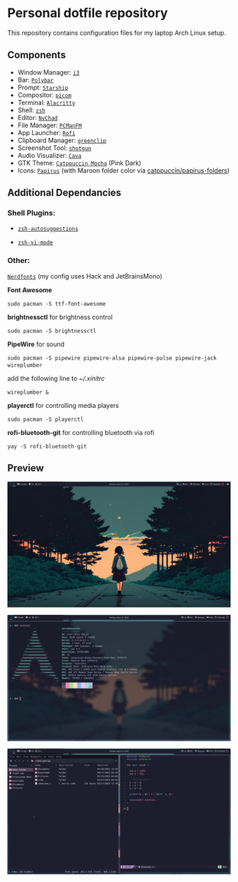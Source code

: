 # Personal dotfile repository

This repository contains configuration files for my laptop Arch Linux setup.

## Components

* Window Manager: [`i3`](https://i3wm.org/)  
* Bar: [`Polybar`](https://github.com/polybar/polybar)
* Prompt: [`Starship`](https://starship.rs/)
* Compositor: [`picom`](https://github.com/yshui/picom)
* Terminal: [`Alacritty`](https://github.com/alacritty/alacritty)   
* Shell: [`zsh`](https://archlinux.org/packages/extra/x86_64/zsh/)
* Editor: [`NvChad`](https://nvchad.com/) 
* File Manager: [`PCManFM`](https://archlinux.org/packages/community/x86_64/pcmanfm/)
* App Launcher: [`Rofi`](https://github.com/davatorium/rofi)
* Clipboard Manager: [`greenclip`](https://github.com/erebe/greenclip)
* Screenshot Tool: [`shotgun`](https://github.com/neXromancers/shotgun)
* Audio Visualizer: [`Cava`](https://github.com/karlstav/cava)
* GTK Theme: [`Catppuccin Mocha`](https://github.com/catppuccin/gtk) (Pink Dark)
* Icons: [`Papirus`](https://github.com/PapirusDevelopmentTeam/papirus-icon-theme) (with Maroon folder color via [catppuccin/papirus-folders](https://github.com/catppuccin/papirus-folders))

## Additional Dependancies

### Shell Plugins:

* [`zsh-autosuggestions`](https://github.com/zsh-users/zsh-autosuggestions)
 
* [`zsh-vi-mode`](https://github.com/jeffreytse/zsh-vi-mode)

### Other:
  [`Nerdfonts`](https://www.nerdfonts.com/font-downloads) (my config uses Hack and JetBrainsMono)

  **Font Awesome**
  ```
  sudo pacman -S ttf-font-awesome
  ```
  **brightnessctl** for brightness control
  ```
  sudo pacman -S brightnessctl
  ```
  **PipeWire** for sound
  ```
  sudo pacman -S pipewire pipewire-alsa pipewire-pulse pipewire-jack wireplumber
  ```
  add the following line to *~/.xinitrc*
  ```
  wireplumber &
  ```
  **playerctl** for controlling media players
  ```
  sudo pacman -S playerctl
  ```
  **rofi-bluetooth-git** for controlling bluetooth via rofi
  ```
  yay -S rofi-bluetooth-git
  ```

 ## Preview
![](Preview/Preview_1.png)

![](Preview/Preview_2.png)

![](Preview/Preview_3.png)
